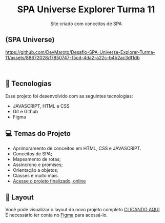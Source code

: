 <h1 align="center"> SPA Universe Explorer Turma 11 </h1>
<p align="center"> Site criado com conceitos de SPA </p>


## (SPA Universe)
https://github.com/DevMaroto/Desafio-SPA-Universe-Explorer-Turma-11/assets/88672028/f7850747-15cd-4da2-a22c-b4b2ac3df1db

<br>




## 🚀 Tecnologias

Esse projeto foi desenvolvido com as seguintes tecnologias:

- JAVASCRIPT, HTML e CSS
- Git e Github
- Figma

## 💻 Temas do Projeto

- Aprimoramento de conceitos em HTML, CSS e JAVASCRIPT.
- Conceitos de SPA;
- Mapeamento de rotas;
- Assíncrono e promises;
- Orientação a objetos;
- Classes e muito mais.
- [Acesse o projeto finalizado, online]()

## 🔖 Layout

Você pode visualizar o layout do novo projeto completo [CLICANDO AQUI](https://www.figma.com/file/JxHwCmyion2xoKMAik0ESC/%5BDesafios-Explorer%5D-SPA-Universe-(Copy)?type=design&node-id=0-1&mode=design&t=v51Or0G4KwbQPZaF-0)
<br>
É necessário ter conta no [Figma](https://figma.com) para acessá-lo.
